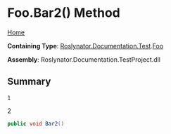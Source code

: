 # Foo\.Bar2\(\) Method <a name="_Top"></a>

[Home](../../../../../README.md)

**Containing Type**: [Roslynator.Documentation.Test](../../README.md#_Top)\.[Foo](../README.md#_Top)

**Assembly**: Roslynator\.Documentation\.TestProject\.dll

## Summary

    1
2

```csharp
public void Bar2()
```

